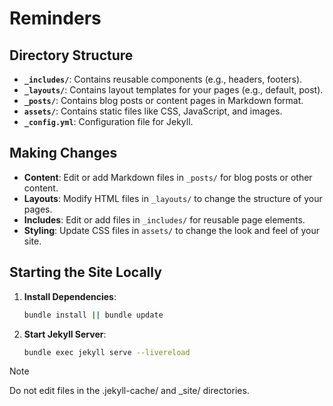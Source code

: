 # Reminders

## Directory Structure

- **`_includes/`**: Contains reusable components (e.g., headers, footers).
- **`_layouts/`**: Contains layout templates for your pages (e.g., default, post).
- **`_posts/`**: Contains blog posts or content pages in Markdown format.
- **`assets/`**: Contains static files like CSS, JavaScript, and images.
- **`_config.yml`**: Configuration file for Jekyll.

## Making Changes

- **Content**: Edit or add Markdown files in `_posts/` for blog posts or other content.
- **Layouts**: Modify HTML files in `_layouts/` to change the structure of your pages.
- **Includes**: Edit or add files in `_includes/` for reusable page elements.
- **Styling**: Update CSS files in `assets/` to change the look and feel of your site.

## Starting the Site Locally

1. **Install Dependencies**:
   ```bash
   bundle install || bundle update
   ```
2. **Start Jekyll Server**:
   ```bash
   bundle exec jekyll serve --livereload
   ```
> [!NOTE]  
> Do not edit files in the .jekyll-cache/ and \_site/ directories.
